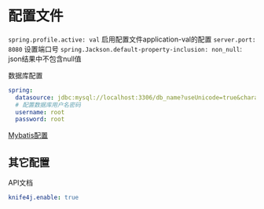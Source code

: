 # 配置文件

`spring.profile.active: val` 启用配置文件application-val的配置
`server.port: 8080` 设置端口号
`spring.Jackson.default-property-inclusion: non_null`: json结果中不包含null值

数据库配置

```yml
spring:
  datasource: jdbc:mysql://localhost:3306/db_name?useUnicode=true&characterEncoding=utf-8&serverTimezone=Asia/Shanghai
  # 配置数据库用户名密码
  username: root  
  password: root
```

[Mybatis配置](SpringBoot_MyBatis.md#2-配置)

## 其它配置

API文档

```yml
knife4j.enable: true
```